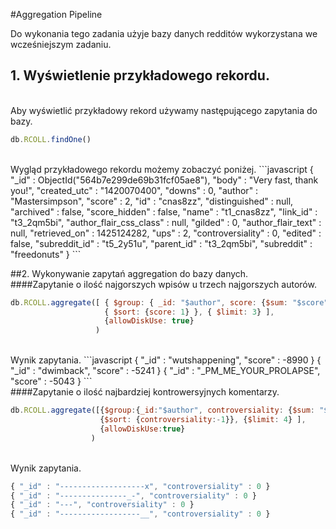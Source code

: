 #Aggregation Pipeline

Do wykonania tego zadania użyje bazy danych redditów wykorzystana we wcześniejszym zadaniu.

## 1. Wyświetlenie przykładowego rekordu.
<br>
Aby wyświetlić przykładowy rekord używamy następującego zapytania do bazy.

```javascript
db.RCOLL.findOne()
```
<br>
Wygląd przykładowego rekordu możemy zobaczyć poniżej.
```javascript
{
        "_id" : ObjectId("564b7e299de69b31fcf05ae8"),
        "body" : "Very fast, thank you!",
        "created_utc" : "1420070400",
        "downs" : 0,
        "author" : "Mastersimpson",
        "score" : 2,
        "id" : "cnas8zz",
        "distinguished" : null,
        "archived" : false,
        "score_hidden" : false,
        "name" : "t1_cnas8zz",
        "link_id" : "t3_2qm5bi",
        "author_flair_css_class" : null,
        "gilded" : 0,
        "author_flair_text" : null,
        "retrieved_on" : 1425124282,
        "ups" : 2,
        "controversiality" : 0,
        "edited" : false,
        "subreddit_id" : "t5_2y51u",
        "parent_id" : "t3_2qm5bi",
        "subreddit" : "freedonuts"
}
```

##2. Wykonywanie zapytań aggregation do bazy danych.
<br>
####Zapytanie o ilość najgorszych wpisów u trzech najgorszych autorów.

```javascript
db.RCOLL.aggregate([ { $group: { _id: "$author", score: {$sum: "$score" } } },
                     { $sort: {score: 1} }, { $limit: 3} ], 
                     {allowDiskUse: true}
                   )
```
<br>
Wynik zapytania.
```javascript
{ "_id" : "wutshappening", "score" : -8990 }
{ "_id" : "dwimback", "score" : -5241 }
{ "_id" : "_PM_ME_YOUR_PROLAPSE", "score" : -5043 }
```
<br>
####Zapytanie o ilość najbardziej kontrowersyjnych komentarzy.

```javascript
db.RCOLL.aggregate([{$group:{_id:"$author", controversiality: {$sum: "$controversiality" }}}, 
                    {$sort: {controversiality:-1}}, {$limit: 4} ], 
                    {allowDiskUse:true}
                  )
```
<br>
Wynik zapytania.

```javascript
{ "_id" : "-------------------x", "controversiality" : 0 }
{ "_id" : "---------------_-", "controversiality" : 0 }
{ "_id" : "---", "controversiality" : 0 }
{ "_id" : "------------------__", "controversiality" : 0 }
```
